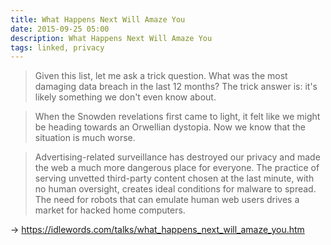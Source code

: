 ```yaml
---
title: What Happens Next Will Amaze You
date: 2015-09-25 05:00
description: What Happens Next Will Amaze You
tags: linked, privacy
---
```


> Given this list, let me ask a trick question. What was the most damaging data breach in the last 12 months? The trick answer is: it's likely something we don't even know about.

> When the Snowden revelations first came to light, it felt like we might be heading towards an Orwellian dystopia. Now we know that the situation is much worse.

> Advertising-related surveillance has destroyed our privacy and made the web a much more dangerous place for everyone. The practice of serving unvetted third-party content chosen at the last minute, with no human oversight, creates ideal conditions for malware to spread. The need for robots that can emulate human web users drives a market for hacked home computers.

→ https://idlewords.com/talks/what_happens_next_will_amaze_you.htm
